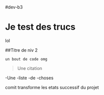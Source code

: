 #dev-b3

# Je test des trucs

lol

##Titre de niv 2

 ```
 un bout de code omg

 ```
> Une citation

-Une
-liste
-de
-choses

comit transforme les etats successif du projet
